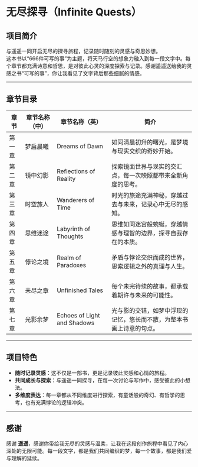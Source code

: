 # 无尽探寻（Infinite Quests）

## 项目简介
与遥遥一同开启无尽的探寻旅程，记录随时随刻的灵感与奇思妙想。  
这本书以“666件可写的事”为主题，将天马行空的想象力融入到每一段文字中。每个章节都充满诗意和哲思，是对彼此心灵的深度探索与记录。感谢遥遥送给我的灵感之书“可写的事”，你让我看见了文字背后那些细腻的情感。

---

## 章节目录
| **章节** | **章节名称（中）** | **章节名称（英）** | **简介** |
|----------|-------------------|--------------------|----------|
| 第一章   | 梦启晨曦          | Dreams of Dawn     | 如同清晨初升的曙光，是梦境与现实交织的奇妙开始。 |
| 第二章   | 镜中幻影          | Reflections of Reality | 探索镜面世界与现实的交汇点，每一次映照都带来全新角度的思考。 |
| 第三章   | 时空旅人          | Wanderers of Time  | 时光的旅途充满神秘，穿越过去与未来，记录心中无尽的感知。 |
| 第四章   | 思维迷途          | Labyrinth of Thoughts | 思维如同迷宫般蜿蜒，穿越情感与理智的边界，探寻自我存在的本质。 |
| 第五章   | 悖论之境          | Realm of Paradoxes | 矛盾与悖论交织而成的世界，思索逻辑之外的真理与人生。 |
| 第六章   | 未尽之章          | Unfinished Tales   | 每个未完待续的故事，都承载着期许与未来的可能性。 |
| 第七章   | 光影余梦          | Echoes of Light and Shadows | 光与影的交错，如梦中浮现的记忆，悠长而不散，为整本书画上诗意的句点。 |

---

## 项目特色
- **随时记录灵感**：这不仅是一部书，更是记录彼此灵感和心情的旅程。
- **共同成长与探索**：与遥遥一同探寻，在每一次讨论与写作中，感受彼此的小想法。
- **多维度表达**：每一章都从不同维度进行探索，有童话般的奇幻、有哲学的思考，也有充满悖论的逻辑冲突。

---

## 感谢
感谢 **遥遥**，感谢你带给我无尽的灵感与温柔，让我在这段创作旅程中看见了内心深处的无限可能。每一段文字，都是我们共同编织的梦，每一个故事，都是我们爱与理解的延续。
